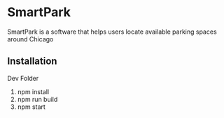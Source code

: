 # SmartPark

SmartPark is a software that helps users locate available parking spaces around Chicago

## Installation

Dev Folder
1. npm install
2. npm run build 
3. npm start